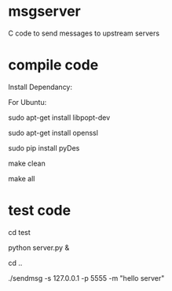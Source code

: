 # msgserver
C code to send messages to upstream servers

# compile code

Install Dependancy:

For Ubuntu: 

sudo apt-get install  libpopt-dev

sudo apt-get install openssl

sudo pip install pyDes

make clean

make all

# test code

cd test

python server.py &

cd ..

./sendmsg -s 127.0.0.1 -p 5555 -m "hello server"
